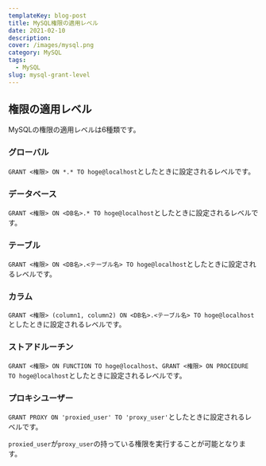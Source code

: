 ```yaml
---
templateKey: blog-post
title: MySQL権限の適用レベル
date: 2021-02-10
description: 
cover: /images/mysql.png
category: MySQL
tags:
  - MySQL
slug: mysql-grant-level
---
```


## 権限の適用レベル

MySQLの権限の適用レベルは6種類です。

### グローバル

`GRANT <権限> ON *.* TO hoge@localhost`としたときに設定されるレベルです。

### データベース

`GRANT <権限> ON <DB名>.* TO hoge@localhost`としたときに設定されるレベルです。

### テーブル

`GRANT <権限> ON <DB名>.<テーブル名> TO hoge@localhost`としたときに設定されるレベルです。

### カラム

`GRANT <権限> (column1, column2) ON <DB名>.<テーブル名> TO hoge@localhost`としたときに設定されるレベルです。

### ストアドルーチン

`GRANT <権限> ON FUNCTION TO hoge@localhost`、`GRANT <権限> ON PROCEDURE TO hoge@localhost`としたときに設定されるレベルです。

### プロキシユーザー

`GRANT PROXY ON 'proxied_user' TO 'proxy_user'`としたときに設定されるレベルです。

`proxied_user`が`proxy_user`の持っている権限を実行することが可能となります。